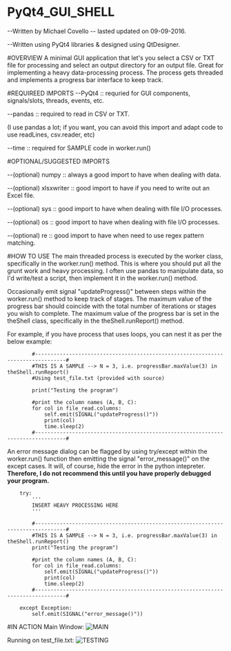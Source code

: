 # PyQt4_GUI_SHELL
--Written by Michael Covello -- lasted updated on 09-09-2016.

--Written using PyQt4 libraries & designed using QtDesigner.

#OVERVIEW
A minimal GUI application that let's you select a CSV or TXT file for processing and select an output directory for an output file.
Great for implementing a heavy data-processing process. 
The process gets threaded and implements a progress bar interface to keep track.

#REQUIREED IMPORTS
--PyQt4 :: requried for GUI components, signals/slots, threads, events, etc.

--pandas :: required to read in CSV or TXT.

(I use pandas a lot; if you want, you can avoid this import and adapt code to use readLines, csv.reader, etc)

--time :: required for SAMPLE code in worker.run()

#OPTIONAL/SUGGESTED IMPORTS

--(optional) numpy :: always a good import to have when dealing with data.

--(optional) xlsxwriter	:: good import to have if you need to write out an Excel file.

--(optional) sys :: good import to have when dealing with file I/O processes.

--(optional) os :: good import to have when dealing with file I/O processes.

--(optional) re :: good import to have when need to use regex pattern matching.

#HOW TO USE
The main threaded process is executed by the worker class, specifically in the worker.run() method.
This is where you should put all the grunt work and heavy processing.
I often use pandas to manipulate data, so I'd write/test a script, then implement it in the worker.run() method.

Occasionally emit signal "updateProgress()" between steps within the worker.run() method to keep track of stages.
The maximum value of the progress bar should coincide with the total number of iterations or stages you wish to complete.
The maximum value of the progress bar is set in the theShell class, specifically in the theShell.runReport() method.

For example, if you have process that uses loops, you can nest it as per the below example:

			#--------------------------------------------------------------------------------#
			#THIS IS A SAMPLE --> N = 3, i.e. progressBar.maxValue(3) in theShell.runReport()
			#Using test_file.txt (provided with source)
			
			print("Testing the program")
			
			#print the column names (A, B, C):
			for col in file_read.columns:
				self.emit(SIGNAL("updateProgress()"))
				print(col)
				time.sleep(2)
			#--------------------------------------------------------------------------------#

An error message dialog can be flagged by using try/except within the worker.run() function then emitting the signal "error_message()" on the except cases. It will, of course, hide the error in the python intepreter.
**Therefore, I do not recommend this until you have properly debugged your program.**

		try:
			'''
			INSERT HEAVY PROCESSING HERE
			'''
			
			#--------------------------------------------------------------------------------#
			#THIS IS A SAMPLE --> N = 3, i.e. progressBar.maxValue(3) in theShell.runReport()
			print("Testing the program")
			
			#print the column names (A, B, C):
			for col in file_read.columns:
				self.emit(SIGNAL("updateProgress()"))
				print(col)
				time.sleep(2)
			#--------------------------------------------------------------------------------#
			
		except Exception:
			self.emit(SIGNAL("error_message()"))


#IN ACTION
Main Window:
![MAIN](https://cloud.githubusercontent.com/assets/20232054/18398156/0f174ec8-7691-11e6-8885-16ee5cbedb93.png)

Running on test_file.txt:
![TESTING](https://cloud.githubusercontent.com/assets/20232054/18398626/4807f44c-7693-11e6-8c44-e0741bdd4153.png)

